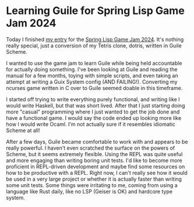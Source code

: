 # Learning Guile for Spring Lisp Game Jam 2024
<!-- %TIMESTAMP=1716642572% -->

Today I finished [my entry](https://github.com/trevarj/gdotris) for the [Spring
Lisp Game Jam 2024](https://itch.io/jam/spring-lisp-game-jam-2024/entries). It's
nothing really special, just a conversion of my Tetris clone, dotris, written in
Guile Scheme.

I wanted to use the game jam to learn Guile while being held accountable for
actually doing something. I've been looking at Guile and reading the manual for
a few months, toying with simple scripts, and even taking an attempt at writing
a Guix System config (AND FAILING!). Converting my ncurses game written in C
over to Guile seemed doable in this timeframe.

I started off trying to write everything purely functional, and writing like I
would write Haskell, but that was short lived. After that I just starting doing
more "casual" programming where I just wanted to get the job done and have a
functional game. I would say the code ended up looking more like how I would
write Ocaml. I'm not actually sure if it resembles idiomatic Scheme at all!

After a few days, Guile became comfortable to work with and appears to be really
powerful. I haven't even scratched the surface on the powers of Scheme, but it
seems extremely flexible. Using the REPL was quite useful and more engaging than
writing boring unit tests. I'd like to become more proficient in REPL-driven
development and maybe find some resources on how to be productive with a
REPL. Right now, I can't really see how it would be used in a very large project
or whether it is actually faster than writing some unit tests. Some things were
irritating to me, coming from using a language like Rust daily, like no LSP
(Geiser is OK) and hardcore type system.
